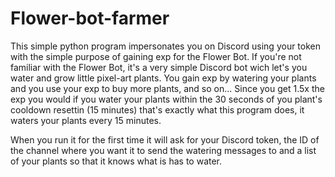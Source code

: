# Flower-bot-farmer

This simple python program impersonates you on Discord using your token with the simple purpose of gaining exp for the 
Flower Bot. If you're not familiar with the Flower Bot, it's a very simple Discord bot wich let's you water and grow little pixel-art plants. You gain exp by 
watering your plants and you use your exp to buy more plants, and so on... Since you get 1.5x the exp you would if you water your plants within 
the 30 seconds of you plant's cooldown resettin (15 minutes) that's exactly what this program does, it waters your plants every 15 minutes.

When you run it for the first time it will ask for your Discord token, the ID of the channel where you want it to send the watering messages to and a 
list of your plants so that it knows what is has to water.
